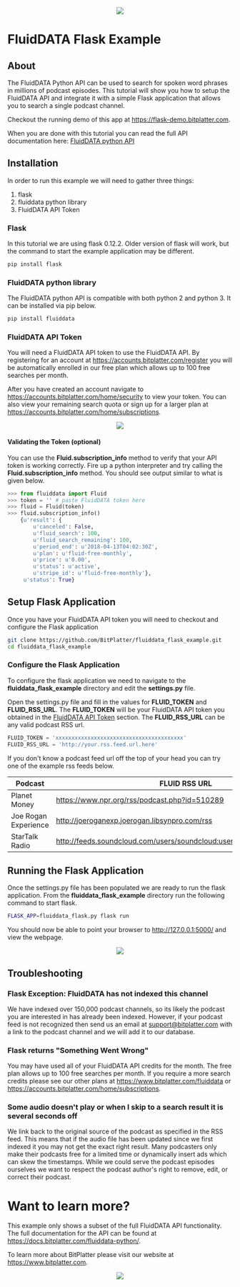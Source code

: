 <p align="center"><img src="https://cache.btpl.io/cache/landing_logo.svg" /></p>

# FluidDATA Flask Example


## About

The FluidDATA Python API can be used to search for spoken word phrases in
millions of podcast episodes.  This tutorial will show you how to setup the
FluidDATA API and integrate it with a simple Flask application that allows you
to search a single podcast channel.

Checkout the running demo of this app at <https://flask-demo.bitplatter.com>.

When you are done with this tutorial you can read the full API documentation here:
[FluidDATA python API](https://docs.bitplatter.com/fluiddata-python/)


## Installation

In order to run this example we will need to gather three things:

1. flask
2. fluiddata python library
3. FluidDATA API Token


### Flask

In this tutorial we are using flask 0.12.2. Older version of flask will work,
but the command to start the example application may be different. 

```bash
pip install flask
```


### FluidDATA python library

The FluidDATA python API is compatible with both python 2 and python 3.  It can
be installed via pip below.

```bash
pip install fluiddata
```


### FluidDATA API Token

You will need a FluidDATA API token to use the FluidDATA API.  By registering for an
account at https://accounts.bitplatter.com/register you will be automatically
enrolled in our free plan which allows up to 100 free searches per month.

After you have created an account navigate to
https://accounts.bitplatter.com/home/security to view your token.  You can
also view your remaining search quota or sign up for a larger plan at
https://accounts.bitplatter.com/home/subscriptions.

<p align="center"><img src="https://cache.btpl.io/cache/flask_example/token.png" /></p>


#### Validating the Token (optional)

You can use the **Fluid.subscription_info** method to verify that your API
token is working correctly.  Fire up a python interpreter and try calling the
**Fluid.subscription_info** method.  You should see output similar to what is
given below.

```python
>>> from fluiddata import Fluid
>>> token = '' # paste FluidDATA token here
>>> fluid = Fluid(token)
>>> fluid.subscription_info()
    {u'result': {
        u'canceled': False,
        u'fluid_search': 100,
        u'fluid_search_remaining': 100,
        u'period_end': u'2018-04-13T04:02:30Z',
        u'plan': u'fluid-free-monthly',
        u'price': u'0.00',
        u'status': u'active',
        u'stripe_id': u'fluid-free-monthly'},
     u'status': True}
```

## Setup Flask Application

Once you have your FluidDATA API token you will need to checkout and configure the Flask
application

```bash
git clone https://github.com/BitPlatter/fluiddata_flask_example.git
cd fluiddata_flask_example
```

### Configure the Flask Application

To configure the flask application we need to navigate to the
**fluiddata_flask_example** directory and edit the **settings.py** file.  

Open the settings.py file and fill in the values for **FLUID_TOKEN** and
**FLUID_RSS_URL**.  The **FLUID_TOKEN** will be your FluidDATA API token you
obtained in the [FluidDATA API Token](#fluiddata-api-token) section.  The
**FLUID_RSS_URL** can be any valid podcast RSS url.

```python
FLUID_TOKEN = 'xxxxxxxxxxxxxxxxxxxxxxxxxxxxxxxxxxxxxxxx'
FLUID_RSS_URL = 'http://your.rss.feed.url.here'
```

If you don't know a podcast feed url off the top of your head you can try one
of the example rss feeds below.

| Podcast       | FLUID RSS URL |
| ------------- | ------------- |
| Planet Money  | https://www.npr.org/rss/podcast.php?id=510289 |
| Joe Rogan Experience | http://joeroganexp.joerogan.libsynpro.com/rss |
| StarTalk Radio | http://feeds.soundcloud.com/users/soundcloud:users:38128127/sounds.rss |


## Running the Flask Application

Once the settings.py file has been populated we are ready to run the flask
application.  From the **fluiddata_flask_example** directory run the following
command to start flask.

```bash
FLASK_APP=fluiddata_flask.py flask run
```

You should now be able to point your browser to http://127.0.0.1:5000/ and view the webpage.

<p align="center"><img src="https://cache.btpl.io/cache/flask_example/asteroid.png" /></p>


## Troubleshooting

### Flask Exception: FluidDATA has not indexed this channel

We have indexed over 150,000 podcast channels, so its likely the podcast you
are interested in has already been indexed.  However, if your podcast feed is
not recognized then send us an email at <support@bitplatter.com> with a link to
the podcast channel and we will add it to our database.

### Flask returns "Something Went Wrong"

You may have used all of your FluidDATA API credits for the month.  The free
plan allows up to 100 free searches per month.  If you require a more search
credits please see our other plans at <https://www.bitplatter.com/fluiddata> or
<https://accounts.bitplatter.com/home/subscriptions>.

### Some audio doesn't play or when I skip to a search result it is several seconds off

We link back to the original source of the podcast as specified in the RSS
feed.  This means that if the audio file has been updated since we first
indexed it you may not get the exact right result.  Many podcasters only make
their podcasts free for a limited time or dynamically insert ads which can skew
the timestamps.  While we could serve the podcast episodes ourselves we want
to respect the podcast author's right to remove, edit, or correct their
podcast.

# Want to learn more?

This example only shows a subset of the full FluidDATA API functionality. The
full documentation for the API can be found at
<https://docs.bitplatter.com/fluiddata-python/>.


To learn more about BitPlatter please visit our website at <https://www.bitplatter.com>.

 
<p align="center"><a href="https://www.bitplatter.com/fluiddata"><img src="https://cache.btpl.io/cache/bitplatter-trans.png" /></a></p>
